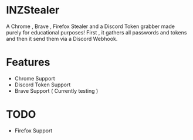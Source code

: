 # INZStealer
A Chrome , Brave , Firefox Stealer and a Discord Token grabber made purely for educational purposes!
First , it gathers all passwords and tokens and then it send them via a Discord Webhook.


# Features
  - Chrome Support
  - Discord Token Support
  - Brave Support ( Currently testing )

# TODO
  - Firefox Support
